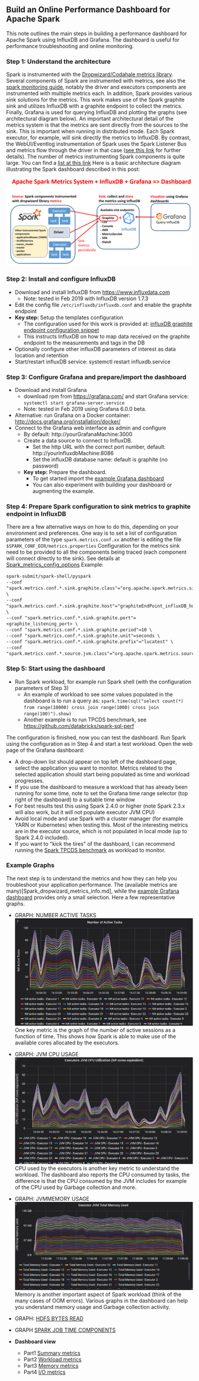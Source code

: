 ## Build an Online Performance Dashboard for Apache Spark

This note outlines the main steps in building a performance dashboard for Apache Spark
using InfluxDB and Grafana. The dashboard is useful for performance troubleshooting and
online monitoring. 

### Step 1: Understand the architecture
Spark is instrumented with the [Dropwizard/Codahale metrics library](https://metrics.dropwizard.io).
Several components of Spark are instrumented with metrics, see also the 
[spark monitoring guide](https://spark.apache.org/docs/latest/monitoring.html#metrics), 
notably the driver and executors components are instrumented with multiple metrics each.
In addition, Spark provides various sink solutions for the metrics. 
This work makes use of the Spark graphite sink and utilizes InfluxDB with a graphite 
endpoint to collect the metrics. Finally, Grafana is used for querying InfluxDB and 
plotting the graphs (see architectural diagram below).
An important architectural detail of the metrics system is that the metrics are sent directly
from the sources to the sink. This is important when running in distributed mode.
Each Spark executor, for example, will sink directly the metrics to InfluxDB.
By contrast, the WebUI/Eventlog instrumentation of Spark uses the Spark Listener Bus and metrics
flow through the driver in that case 
([see this link](https://raw.githubusercontent.com/LucaCanali/sparkMeasure/master/docs/sparkMeasure_architecture_diagram.png)
for further details).
The number of metrics instrumenting Spark components is quite large. 
You can find a [list at this link](Spark_dropwizard_metrics_info.md)
Here is a basic architecture diagram illustrating the Spark dashboard described in this post:  

![Spark metrics dashboard architecture](Spark_metrics_dashboard_arch.PNG "Spark metrics dashboard architecture")

### Step 2: Install and configure InfluxDB
- Download and install InfluxDB from https://www.influxdata.com
  - Note: tested in Feb 2019 with InfluxDB version 1.7.3
- Edit the config file `/etc/influxdb/influxdb.conf` and enable the graphite endpoint
- **Key step:** Setup the templates configuration
  - The configuration used for this work is provided at: [influxDB graphite endpoint configuration snippet](influxdb.conf_GRAPHITE)  
  - This instructs InfluxDB on how to map data received on the graphite endpoint to the measurements and tags in the DB
- Optionally configure other influxDB parameters of interest as data location and retention
- Start/restart influxDB service: systemctl restart influxdb.service

###  Step 3: Configure Grafana and prepare/import the dashboard
- Download and install Grafana 
  - download rpm from https://grafana.com/ and start Grafana service: `systemctl start grafana-server.service`
  - Note: tested in Feb 2019 using Grafana 6.0.0 beta.
- Alternative: run Grafana on a Docker container: http://docs.grafana.org/installation/docker/
- Connect to the Grafana web interface as admin and configure
  - By default: http://yourGrafanaMachine:3000
  - Create a data source to connect to InfluxDB. 
    - Set the http URL with the correct port number, default: http://yourInfluxdbMachine:8086
    - Set the influxDB database name: default is graphite (no password)
  - **Key step:** Prepare the dashboard. 
    - To get started import the [example Grafana dashboard](Spark_Dashboard/Spark_Perf_Dashboard_v01_20190211.json)
    - You can also experiment with building your dashboard or augmenting the example.

### Step 4: Prepare Spark configuration to sink metrics to graphite endpoint in InfluxDB
There are a few alternative ways on how to do this, depending on your environment and preferences.
One way is to set a list of configuration parameters of the type `spark.metrics.conf.xx`
another is editing the file `$SPARK_CONF_DIR/metrics.properties`
Configuration for the metrics sink need to be provided to all the components being traced
(each component will connect directly to the sink).
See details at [Spark_metrics_config_options](Spark_metrics_config_options.md)
Example:  
  ```
  spark-submit/spark-shell/pyspark
  --conf "spark.metrics.conf.*.sink.graphite.class"="org.apache.spark.metrics.sink.GraphiteSink" \
  --conf "spark.metrics.conf.*.sink.graphite.host"="graphiteEndPoint_influxDB_hostName>" \
  --conf "spark.metrics.conf.*.sink.graphite.port"=<graphite_listening_port> \
  --conf "spark.metrics.conf.*.sink.graphite.period"=10 \
  --conf "spark.metrics.conf.*.sink.graphite.unit"=seconds \
  --conf "spark.metrics.conf.*.sink.graphite.prefix"="lucatest" \
  --conf "spark.metrics.conf.*.source.jvm.class"="org.apache.spark.metrics.source.JvmSource"
  ```

### Step 5: Start using the dashboard
- Run Spark workload, for example run Spark shell (with the configuration parameters of Step 3)
  - An example of workload to see some values populated in the dashboard is to run a query as: 
`spark.time(sql("select count(*) from range(10000) cross join range(1000) cross join range(100)").show)`
  - Another example is to run TPCDS benchmark, see https://github.com/databricks/spark-sql-perf

The configuration is finished, now you can test the dashboard.
Run Spark using the configuration as in Step 4 and start a test workload.
Open the web page of the Grafana dashboard:

- A drop-down list should appear on top left of the dashboard page, select the application you want to monitor. 
Metrics related to the selected application should start being populated as time and workload progresses.
- If you use the dashboard to measure a workload that has already been running for some time,
note to set the Grafana time range selector (top right of the dashboard) to a suitable time window
- For best results test this using Spark 2.4.0 or higher
(note Spark 2.3.x will also work, but it will not populate executor JVM CPU)
- Avoid local mode and use Spark with a cluster manager (for example YARN or Kubernetes) when
testing this. Most of the interesting metrics are in the executor source, which is not populated 
in local mode (up to Spark 2.4.0 included). 
- If you want to "kick the tires" of the dashboard, 
I can recommend running the [Spark TPCDS benchmark](https://github.com/databricks/spark-sql-perf)
as workload to monitor. 

### Example Graphs

The next step is to understand the metrics and how they can help you troubleshoot your application
performance. The (available metrics are many)[Spark_dropwizard_metrics_info.md], while
the  [example Grafana dashboard](Spark_Dashboard/Spark_Perf_Dashboard_v01_20190211.json)
provides only a small selection.
Here a few representative graphs.

- GRAPH: NUMBER ACTIVE TASKS  
![](GRAPH_number_active_tasks.PNG "NUMBER ACTIVE TASKS")  
One key metric is the graph of the number of active sessions as a function of time.
This shows how Spark is able to make use of the available cores allocated by the executors.

- GRAPH: JVM CPU USAGE
![](GRAPH_JVM_CPU.PNG "JVM CPU USAGE")  
CPU used by the executors is another key metric to understand the workload.
The dashboard also reports the CPU consumed by tasks, the difference is that the
CPU consumed by the JVM includes for example of the CPU used by Garbage collection and more.

- GRAPH: JVMMEMORY USAGE
![](GRAPH_JVM_Memory.PNG)  
Memory is another important aspect of Spark workload (think of the many cases of OOM errors).
Various graphs in the dashboard can help you understand memory usage and Garbage collection activity.

- GRAPH: [HDFS BYTES READ](GRAPH_HDFS_bytes_read.PNG)

- GRAPH [SPARK JOB TIME COMPONENTS](GRAPH_Time_components.PNG)

- **Dashboard view**
  - Part1 [Summary metrics](dashboard_part1_summary.PNG)
  - Part2 [Workload metrics](dashboard_part2_workload.PNG)
  - Part3 [Memory metrics](dashboard_part3_memory.PNG)
  - Part4 [I/O metrics](dashboard_part4_IO.PNG)  
